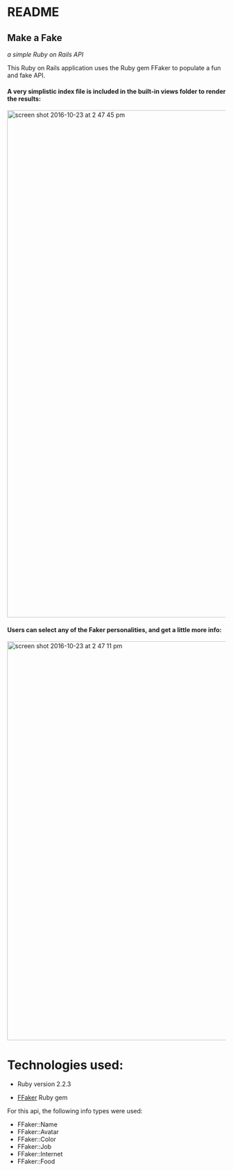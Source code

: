 # README

## Make a Fake
*a simple Ruby on Rails API*

This Ruby on Rails application uses the Ruby gem FFaker to populate a fun and fake API.

#### A very simplistic index file is included in the built-in views folder to render the results:
<img width="1167" alt="screen shot 2016-10-23 at 2 47 45 pm" src="https://cloud.githubusercontent.com/assets/11340887/19628701/be3ebc52-9931-11e6-8dfd-7e14d4c1d5b6.png">

#### Users can select any of the Faker personalities, and get a little more info:
<img width="918" alt="screen shot 2016-10-23 at 2 47 11 pm" src="https://cloud.githubusercontent.com/assets/11340887/19628718/17f4697c-9932-11e6-9873-99ffad09ac4e.png">


# Technologies used:

* Ruby version 2.2.3

* [FFaker](https://github.com/ffaker/ffaker/blob/master/REFERENCE.md#ffakerfood) Ruby gem

For this api, the following info types were used:
* FFaker::Name 
* FFaker::Avatar 
* FFaker::Color 
* FFaker::Job 
* FFaker::Internet 
* FFaker::Food
